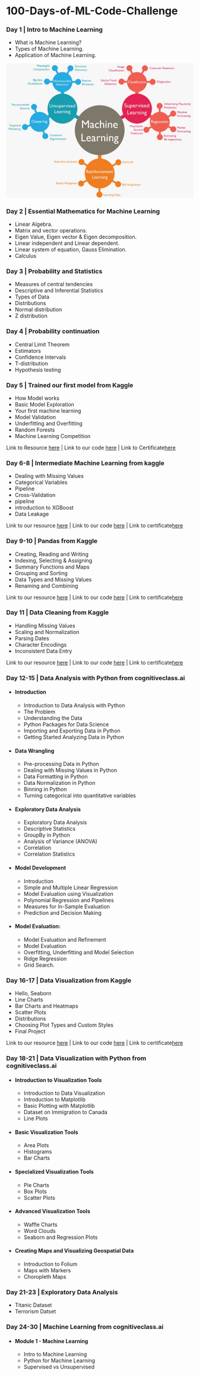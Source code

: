 ﻿# 100-Days-of-ML-Code-Challenge  

### Day 1 | Intro to Machine Learning

* What is Machine Learning?
* Types of Machine Learning. 
* Application of Machine Learning.

![image](Images/machine-learning.jpg)

### Day 2 | Essential Mathematics for Machine Learning

* Linear Algebra.
* Matrix and vector operations.
* Eigen Value, Eigen vector & Eigen decomposition.
* Linear independent and Linear dependent.
* Linear system of equation, Gauss Elimination.
* Calculus

### Day 3 | Probability and Statistics

* Measures of central tendencies
* Descriptive and Inferential Statistics
* Types of Data
* Distributions
* Normal distribution
* Z distribution

### Day 4 | Probability continuation

* Central Limit Theorem
* Estimators
* Confidence Intervals
* T-distribution
* Hypothesis testing

### Day 5 | Trained our first model from Kaggle 

* How Model works
* Basic Model Exploration
* Your first machine learning
* Model Validation
* Underfitting and Overfitting
* Random Forests
* Machine Learning Competition

Link to Resource [here](https://www.kaggle.com/learn/intro-to-machine-learning)   |    Link to our code [here](https://github.com/ashu-ashish/100-Days-of-ML-Code-Challenge/tree/main/Code/1_Intro%20to%20machine%20Learning%20from%20kaggle)   |   Link to Certificate[here](https://www.kaggle.com/learn/certification/ashuashish/intro-to-machine-learning)
  

### Day 6-8 | Intermediate Machine Learning from kaggle


* Dealing with Missing Values
* Categorical Variables
* Pipeline
* Cross-Validation
* pipeline
* introduction to XGBoost
* Data Leakage

Link to our resource [here](https://www.kaggle.com/learn/intermediate-machine-learning)     |   Link to our code [here](https://github.com/ashu-ashish/100-Days-of-ML-Code-Challenge/tree/main/Code/2_Intermediate%20Machine%20Learning)    |   Link to certificate[here](https://www.kaggle.com/learn/certification/ashuashish/intermediate-machine-learning)


### Day 9-10 | Pandas from Kaggle

* Creating, Reading and Writing
* Indexing, Selecting & Assigning
* Summary Functions and Maps
* Grouping and Sorting
* Data Types and Missing Values
* Renaming and Combining

Link to our resource [here](https://www.kaggle.com/learn/pandas)     |   Link to our code [here](https://github.com/ashu-ashish/100-Days-of-ML-Code-Challenge/tree/main/Code/3_Pandas)    |   Link to certificate[here](https://www.kaggle.com/learn/certification/ashuashish/pandas)

### Day 11 | Data Cleaning from Kaggle


* Handling Missing Values
* Scaling and Normalization
* Parsing Dates
* Character Encodings
* Inconsistent Data Entry

Link to our resource [here](https://www.kaggle.com/learn/data-cleaning)     |   Link to our code [here](https://github.com/ashu-ashish/100-Days-of-ML-Code-Challenge/tree/main/Code/4_Data%20Cleaning)    |   Link to certificate[here](https://www.kaggle.com/learn/certification/ashuashish/data-cleaning)

### Day 12-15 | Data Analysis with Python from cognitiveclass.ai

  * #### Introduction
     * Introduction to Data Analysis with Python 
     * The Problem 
     * Understanding the Data 
     * Python Packages for Data Science 
     * Importing and Exporting Data in Python 
     * Getting Started Analyzing Data in Python 


   * #### Data Wrangling
     * Pre-processing Data in Python 
     * Dealing with Missing Values in Python 
     * Data Formatting in Python 
     * Data Normalization in Python 
     * Binning in Python 
     * Turning categorical into quantitative variables 

   * #### Exploratory Data Analysis
     * Exploratory Data Analysis 
     * Descriptive Statistics 
     * GroupBy in Python 
     * Analysis of Variance (ANOVA) 
     * Correlation 
     * Correlation Statistics 

   * #### Model Development
     * Introduction
     * Simple and Multiple Linear Regression 
     * Model Evaluation using Visualization 
     * Polynomial Regression and Pipelines 
     * Measures for In-Sample Evaluation 
     * Prediction and Decision Making 

   * #### Model Evaluation:
     * Model Evaluation and Refinement 
     * Model Evaluation 
     * Overfitting, Underfitting and Model Selection 
     * Ridge Regression
     * Grid Search.

### Day 16-17 | Data Visualization from Kaggle

* Hello, Seaborn
* Line Charts
* Bar Charts and Heatmaps
* Scatter Plots
* Distributions
* Choosing Plot Types and Custom Styles
* Final Project

Link to our resource [here](https://www.kaggle.com/learn/data-visualization)    |   Link to our code [here]()  |   Link to certificate[here]()

### Day 18-21 | Data Visualization with Python from cognitiveclass.ai

* #### Introduction to Visualization Tools

  * Introduction to Data Visualization
  * Introduction to Matplotlib 
  * Basic Plotting with Matplotlib 
  * Dataset on Immigration to Canada
  * Line Plots 

* #### Basic Visualization Tools
 
  * Area Plots 
  * Histograms 
  * Bar Charts 

* #### Specialized Visualization Tools
  * Pie Charts 
  * Box Plots 
  * Scatter Plots 

* #### Advanced Visualization Tools

  * Waffle Charts 
  * Word Clouds 
  * Seaborn and Regression Plots 

* #### Creating Maps and Visualizing Geospatial Data
 
  * Introduction to Folium 
  * Maps with Markers  
  * Choropleth Maps 
  
### Day 21-23 | Exploratory Data Analysis
  * Titanic Dataset
  * Terrorism Datset

### Day 24-30 | Machine Learning from cognitiveclass.ai

  * #### Module 1 - Machine Learning

    * Intro to Machine Learning 
    * Python for Machine Learning 
    * Supervised vs Unsupervised 


